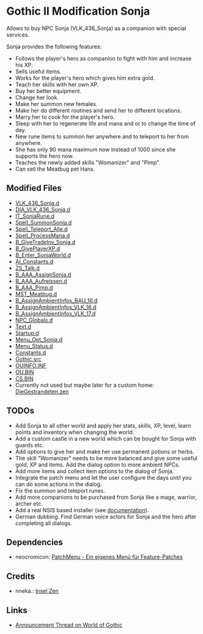 # Gothic II Modification Sonja

Allows to buy NPC Sonja (VLK_436_Sonja) as a companion with special services.

Sonja provides the following features:

* Follows the player's hero as companion to fight with him and increase his XP.
* Sells useful items.
* Works for the player's hero which gives him extra gold.
* Teach her skills with her own XP.
* Buy her better equipment.
* Change her look.
* Make her summon new females.
* Make her do different routines and send her to different locations.
* Marry her to cook for the player's hero.
* Sleep with her to regenerate life and mana and or to change the time of day.
* New rune items to summon her anywhere and to teleport to her from anywhere.
* She has only 90 mana maximum now instead of 1000 since she supports the hero now.
* Teaches the newly added skills "Womanizer" and "Pimp".
* Can sell the Meatbug pet Hans.

## Modified Files

* [VLK_436_Sonja.d](./_work/Data/Scripts/Content/Story/Dialoge/VLK_436_Sonja.d)
* [DIA_VLK_436_Sonja.d](./_work/Data/Scripts/Content/Story/NPC/DIA_VLK_436_Sonja.d)
* [IT_SonjaRune.d](./_work/Data/Scripts/Content/Items/IT_SonjaRune.d)
* [Spell_SummonSonja.d](./_work/Data/Scripts/Content/AI/Magic/Spells/Spell_SummonSonja.d)
* [Spell_Teleport_Alle.d](./_work/Data/Scripts/Content/AI/Magic/Spells/Spell_Teleport_Alle.d)
* [Spell_ProcessMana.d](./_work/Data/Scripts/Content/AI/Magic/Spell_ProcessMana.d)
* [B_GiveTradeInv_Sonja.d](./_work/Data/Scripts/Content/Story/B_GiveTradeInv/B_GiveTradeInv_Sonja.d)
* [B_GivePlayerXP.d](./_work/Data/Scripts/Content/Story/B_Story/B_GivePlayerXP.d)
* [B_Enter_SonjaWorld.d](./_work/Data/Scripts/Content/Story/B_Story/B_Enter_SonjaWorld.d)
* [AI_Constants.d](./_work/Data/Scripts/Content/AI/AI_Intern/AI_Constants.d)
* [ZS_Talk.d](./_work/Data/Scripts/Content/AI/Human/ZS_Human/ZS_Talk.d)
* [B_AAA_AssignSonja.d](./_work/Data/Scripts/Content/Story/B_AssignAmbientInfos/B_AAA_AssignSonja.d)
* [B_AAA_Aufreissen.d](./_work/Data/Scripts/Content/Story/B_AssignAmbientInfos/B_AAA_Aufreissen.d)
* [B_AAA_Pimp.d](./_work/Data/Scripts/Content/Story/B_AssignAmbientInfos/B_AAA_Pimp.d)
* [MST_Meatbug.d](./_work/Data/Scripts/Content/Story/NPC/Monster/MST_Meatbug.d)
* [B_AssignAmbientInfos_BAU_16.d](./_work/Data/Scripts/Content/Story/B_AssignAmbientInfos/B_AssignAmbientInfos_BAU_16.d)
* [B_AssignAmbientInfos_VLK_16.d](./_work/Data/Scripts/Content/Story/B_AssignAmbientInfos/B_AssignAmbientInfos_VLK_16.d)
* [B_AssignAmbientInfos_VLK_17.d](./_work/Data/Scripts/Content/Story/B_AssignAmbientInfos/B_AssignAmbientInfos_VLK_17.d)
* [NPC_Globals.d](./_work/Data/Scripts/Content/Story/NPC_Globals.d)
* [Text.d](./_work/Data/Scripts/Content/Story/Text.d)
* [Startup.d](./_work/Data/Scripts/Content/Story/Startup.d)
* [Menu_Opt_Sonja.d](./_work/Data/Scripts/System/MENU/Menu_Opt_Sonja.d)
* [Menu_Status.d](./_work/Data/Scripts/System/MENU/Menu_Status.d)
* [Constants.d](./_work/Data/Scripts/Content/_intern/Constants.d)
* [Gothic.src](./_work/Data/Scripts/Content/Gothic.src)
* [OUINFO.INF](./_work/Data/Scripts/_compiled/OUINFO.INF)
* [OU.BIN](./_work/Data/Scripts/content/CUTSCENE/OU.BIN)
* [CS.BIN](./_work/Data/Scripts/content/CUTSCENE/CS.BIN)
* Currently not used but maybe later for a custom home: [DieGestrandeten.zen](./_work/Data/Worlds/Sonja/DieGestrandeten.zen)

## TODOs

* Add Sonja to all other world and apply her stats, skills, XP, level, learn points and inventory when changing the world.
* Add a custom castle in a new world which can be bought for Sonja with guards etc.
* Add options to give her and make her use permanent potions or herbs.
* The skill "Womanizer" needs to be more balanced and give some useful gold, XP and items. Add the dialog option to more ambient NPCs.
* Add more items and collect item options to the dialog of Sonja.
* Integrate the patch menu and let the user configure the days until you can do some actions in the dialog.
* Fix the summon and teleport runes.
* Add more companions to be purchased from Sonja like a mage, warrior, archer etc.
* Add a real NSIS based installer (see [documentation](https://wiki.worldofgothic.de/doku.php?id=nsis)).
* German dubbing. Find German voice actors for Sonja and the hero after completing all dialogs.

## Dependencies

* neocromicon: [PatchMenu - Ein eigenes Menü für Feature-Patches](https://www.worldofgothic.de/modifikation/download_674.htm)

## Credits

* nneka.: [Insel Zen](https://www.worldofgothic.de/?go=moddb&action=view&fileID=429&cat=18&page=2&order=0)

## Links

* [Announcement Thread on World of Gothic](https://forum.worldofplayers.de/forum/threads/1596847-Gothic-II-Erweiterungsmod-Ank%C3%BCndigung-Sonja?p=27037960#post27037960)
